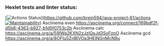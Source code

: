 ### Hexlet tests and linter status:
[![Actions Status](https://github.com/brein594/java-project-61/actions/workflows/hexlet-check.yml/badge.svg)](https://github.com/brein594/java-project-61/actions
[![Maintainability](https://api.codeclimate.com/v1/badges/bc953fb0ab378995dab3/maintainability)](https://codeclimate.com/github/hexlet-boilerplates/java-package/maintainability))
Asciinema even  https://asciinema.org/connect/169bdf2f-d5b8-4363-b927-b1d5f0753c2b
Asciinema calc  https://asciinema.org/a/59IWa2KXN2zJzIQsJd3SoFzpO
Asciinema gcd   https://asciinema.org/a/8OFIu5ZnBlVOa3HElNGnMcN9u

